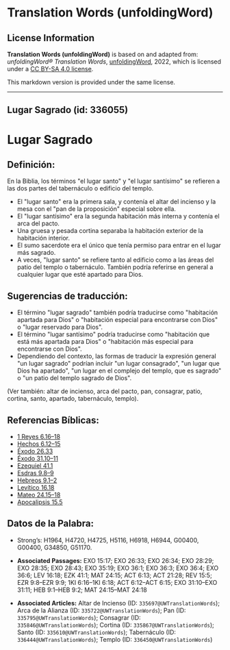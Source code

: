 # Translation Words (unfoldingWord)

## License Information

**Translation Words (unfoldingWord)** is based on and adapted from: _unfoldingWord® Translation Words_, [unfoldingWord](https://unfoldingword.org/utw), 2022, which is licensed under a [CC BY-SA 4.0 license](https://creativecommons.org/licenses/by-sa/4.0/legalcode.en).

This markdown version is provided under the same license.



--------------------------------

## Lugar Sagrado (id: 336055)

Lugar Sagrado
=============

Definición:
-----------

En la Biblia, los términos "el lugar santo" y "el lugar santísimo" se refieren a las dos partes del tabernáculo o edificio del templo.

* El "lugar santo" era la primera sala, y contenía el altar del incienso y la mesa con el "pan de la proposición" especial sobre ella.
* El "lugar santísimo" era la segunda habitación más interna y contenía el arca del pacto.
* Una gruesa y pesada cortina separaba la habitación exterior de la habitación interior.
* El sumo sacerdote era el único que tenía permiso para entrar en el lugar más sagrado.
* A veces, "lugar santo" se refiere tanto al edificio como a las áreas del patio del templo o tabernáculo. También podría referirse en general a cualquier lugar que esté apartado para Dios.

Sugerencias de traducción:
--------------------------

* El término "lugar sagrado" también podría traducirse como "habitación apartada para Dios" o "habitación especial para encontrarse con Dios" o "lugar reservado para Dios".
* El término "lugar santísimo" podría traducirse como "habitación que está más apartada para Dios" o "habitación más especial para encontrarse con Dios".
* Dependiendo del contexto, las formas de traducir la expresión general "un lugar sagrado" podrían incluir "un lugar consagrado", "un lugar que Dios ha apartado", "un lugar en el complejo del templo, que es sagrado" o "un patio del templo sagrado de Dios".

(Ver también: altar de incienso, arca del pacto, pan, consagrar, patio, cortina, santo, apartado, tabernáculo, templo).

Referencias Bíblicas:
---------------------

* [1 Reyes 6\.16–18](https://ref.ly/1Kgs6:16-1Kgs6:18)
* [Hechos 6\.12–15](https://ref.ly/Acts6:12-Acts6:15)
* [Éxodo 26\.33](https://ref.ly/Exod26:33)
* [Éxodo 31\.10–11](https://ref.ly/Exod31:10-Exod31:11)
* [Ezequiel 41\.1](https://ref.ly/Ezek41:1)
* [Esdras 9\.8–9](https://ref.ly/Ezra9:8-Ezra9:9)
* [Hebreos 9\.1–2](https://ref.ly/Heb9:1-Heb9:2)
* [Levítico 16\.18](https://ref.ly/Lev16:18)
* [Mateo 24\.15–18](https://ref.ly/Matt24:15-Matt24:18)
* [Apocalipsis 15\.5](https://ref.ly/Rev15:5)

Datos de la Palabra:
--------------------

* Strong’s: H1964, H4720, H4725, H5116, H6918, H6944, G00400, G00400, G34850, G51170\.

* **Associated Passages:** EXO 15:17; EXO 26:33; EXO 26:34; EXO 28:29; EXO 28:35; EXO 28:43; EXO 35:19; EXO 36:1; EXO 36:3; EXO 36:4; EXO 36:6; LEV 16:18; EZK 41:1; MAT 24:15; ACT 6:13; ACT 21:28; REV 15:5; EZR 9:8–EZR 9:9; 1KI 6:16–1KI 6:18; ACT 6:12–ACT 6:15; EXO 31:10–EXO 31:11; HEB 9:1–HEB 9:2; MAT 24:15–MAT 24:18
* **Associated Articles:** Altar de Incienso (ID: `335697@UWTranslationWords`); Arca de la Alianza (ID: `335722@UWTranslationWords`); Pan (ID: `335795@UWTranslationWords`); Consagrar (ID: `335846@UWTranslationWords`); Cortina (ID: `335867@UWTranslationWords`); Santo (ID: `335610@UWTranslationWords`); Tabernáculo (ID: `336444@UWTranslationWords`); Templo (ID: `336450@UWTranslationWords`)

